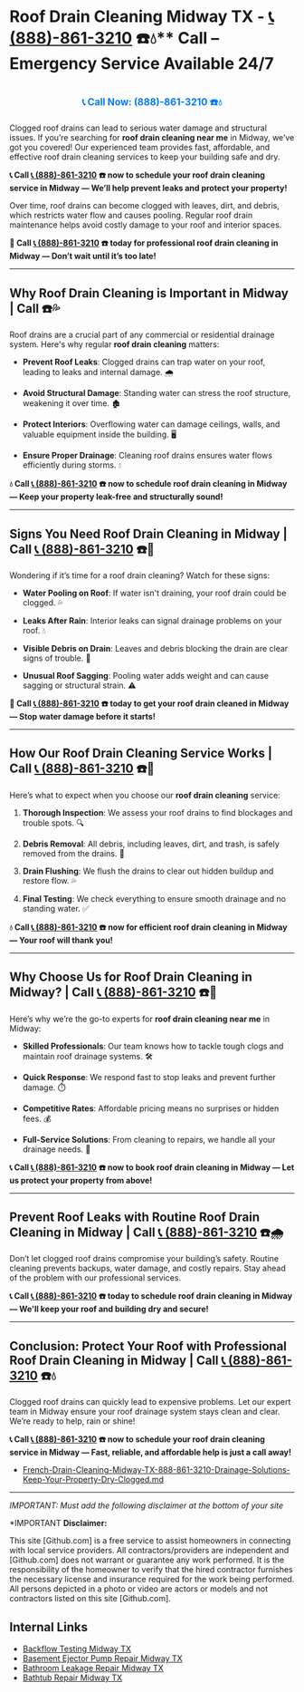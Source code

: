 # Roof Drain Cleaning Midway TX - [📞 (888)-861-3210](https://plumbing-texas-3210.netlify.app) ☎️💧** Call – Emergency Service Available 24/7
# 

<p align="center" style="font-size: 1.2em; font-weight: bold; margin: 20px 0;">
  <a href="https://plumbing-texas-3210.netlify.app" target="_blank" style="color: #007BFF; text-decoration: none;">📞 Call Now: (888)-861-3210 ☎️💧</a>
</p>

Clogged roof drains can lead to serious water damage and structural issues. If you’re searching for **roof drain cleaning near me** in Midway, we’ve got you covered! Our experienced team provides fast, affordable, and effective roof drain cleaning services to keep your building safe and dry.

**📞 Call [📞 (888)-861-3210](https://plumbing-texas-3210.netlify.app) ☎️ now to schedule your roof drain cleaning service in Midway — We’ll help prevent leaks and protect your property!**

Over time, roof drains can become clogged with leaves, dirt, and debris, which restricts water flow and causes pooling. Regular roof drain maintenance helps avoid costly damage to your roof and interior spaces.

**🚨 Call [📞 (888)-861-3210](https://plumbing-texas-3210.netlify.app) ☎️ today for professional roof drain cleaning in Midway — Don’t wait until it’s too late!**

---

## **Why Roof Drain Cleaning is Important in Midway | Call  ☎️💦**

Roof drains are a crucial part of any commercial or residential drainage system. Here's why regular **roof drain cleaning** matters:

- **Prevent Roof Leaks**: Clogged drains can trap water on your roof, leading to leaks and internal damage. 🌧️  

- **Avoid Structural Damage**: Standing water can stress the roof structure, weakening it over time. 🏚️  

- **Protect Interiors**: Overflowing water can damage ceilings, walls, and valuable equipment inside the building. 🖥️  

- **Ensure Proper Drainage**: Cleaning roof drains ensures water flows efficiently during storms. 💧  

**💧 Call [📞 (888)-861-3210](https://plumbing-texas-3210.netlify.app) ☎️ now to schedule roof drain cleaning in Midway — Keep your property leak-free and structurally sound!**

---

## **Signs You Need Roof Drain Cleaning in Midway | Call [📞 (888)-861-3210](https://plumbing-texas-3210.netlify.app) ☎️🔧**

Wondering if it’s time for a roof drain cleaning? Watch for these signs:

- **Water Pooling on Roof**: If water isn't draining, your roof drain could be clogged. 💦  

- **Leaks After Rain**: Interior leaks can signal drainage problems on your roof. 💧  

- **Visible Debris on Drain**: Leaves and debris blocking the drain are clear signs of trouble. 🍂  

- **Unusual Roof Sagging**: Pooling water adds weight and can cause sagging or structural strain. ⚠️  

**🚨 Call [📞 (888)-861-3210](https://plumbing-texas-3210.netlify.app) ☎️ today to get your roof drain cleaned in Midway — Stop water damage before it starts!**

---

## **How Our Roof Drain Cleaning Service Works | Call [📞 (888)-861-3210](https://plumbing-texas-3210.netlify.app) ☎️🧰**

Here’s what to expect when you choose our **roof drain cleaning** service:

1. **Thorough Inspection**: We assess your roof drains to find blockages and trouble spots. 🔍  

2. **Debris Removal**: All debris, including leaves, dirt, and trash, is safely removed from the drains. 🧹  

3. **Drain Flushing**: We flush the drains to clear out hidden buildup and restore flow. 💦  

4. **Final Testing**: We check everything to ensure smooth drainage and no standing water. ✅  

**💧 Call [📞 (888)-861-3210](https://plumbing-texas-3210.netlify.app) ☎️ now for efficient roof drain cleaning in Midway — Your roof will thank you!**

---

## **Why Choose Us for Roof Drain Cleaning in Midway? | Call [📞 (888)-861-3210](https://plumbing-texas-3210.netlify.app) ☎️🌟**

Here’s why we’re the go-to experts for **roof drain cleaning near me** in Midway:

- **Skilled Professionals**: Our team knows how to tackle tough clogs and maintain roof drainage systems. 🛠️  

- **Quick Response**: We respond fast to stop leaks and prevent further damage. ⏱️  

- **Competitive Rates**: Affordable pricing means no surprises or hidden fees. 💰  

- **Full-Service Solutions**: From cleaning to repairs, we handle all your drainage needs. 🔧  

**📞 Call [📞 (888)-861-3210](https://plumbing-texas-3210.netlify.app) ☎️ now to book roof drain cleaning in Midway — Let us protect your property from above!**

---

## **Prevent Roof Leaks with Routine Roof Drain Cleaning in Midway | Call [📞 (888)-861-3210](https://plumbing-texas-3210.netlify.app) ☎️🌧️**

Don’t let clogged roof drains compromise your building’s safety. Routine cleaning prevents backups, water damage, and costly repairs. Stay ahead of the problem with our professional services.

**📞 Call [📞 (888)-861-3210](https://plumbing-texas-3210.netlify.app) ☎️ today to schedule roof drain cleaning in Midway — We'll keep your roof and building dry and secure!**

---

## **Conclusion: Protect Your Roof with Professional Roof Drain Cleaning in Midway | Call [📞 (888)-861-3210](https://plumbing-texas-3210.netlify.app) ☎️💧**

Clogged roof drains can quickly lead to expensive problems. Let our expert team in Midway ensure your roof drainage system stays clean and clear. We’re ready to help, rain or shine!

**📞 Call [📞 (888)-861-3210](https://plumbing-texas-3210.netlify.app) ☎️ now to schedule your roof drain cleaning service in Midway — Fast, reliable, and affordable help is just a call away!**



- [French-Drain-Cleaning-Midway-TX-888-861-3210-Drainage-Solutions-Keep-Your-Property-Dry-Clogged.md](https://github.com/allyoucaneatsushiin/plumbing-texas/blob/main/French-Drain-Cleaning-Midway-TX-888-861-3210-Drainage-Solutions-Keep-Your-Property-Dry-Clogged.md)


---

*IMPORTANT: Must add the following disclaimer at the bottom of your site*



*IMPORTANT **Disclaimer:**

This site [Github.com] is a free service to assist homeowners in connecting with local service providers. All contractors/providers are independent and [Github.com] does not warrant or guarantee any work performed. It is the responsibility of the homeowner to verify that the hired contractor furnishes the necessary license and insurance required for the work being performed. All persons depicted in a photo or video are actors or models and not contractors listed on this site [Github.com].


## Internal Links
- [Backflow Testing Midway TX](https://github.com/allyoucaneatsushiin/plumbing-texas/blob/main/Backflow-Testing-Midway-TX-888-861-3210-Prevention-Same-Day-Service-Available-24-7.md)
- [Basement Ejector Pump Repair Midway TX](https://github.com/allyoucaneatsushiin/plumbing-texas/blob/main/Basement-Ejector-Pump-Repair-Midway-TX-888-861-3210-Same-Day-Service-for-Urgent-Repairs-24-7.md)
- [Bathroom Leakage Repair Midway TX](https://github.com/allyoucaneatsushiin/plumbing-texas/blob/main/Bathroom-Leakage-Repair-Midway-TX-888-861-3210-Fix-Leaks-Fast-Avoid-Damage-24-7.md)
- [Bathtub Repair Midway TX](https://github.com/allyoucaneatsushiin/plumbing-texas/blob/main/Bathtub-Repair-Midway-TX-888-861-3210-Replacement-Same-Day-Service-to-Restore-Your-Tub-24-7.md)
